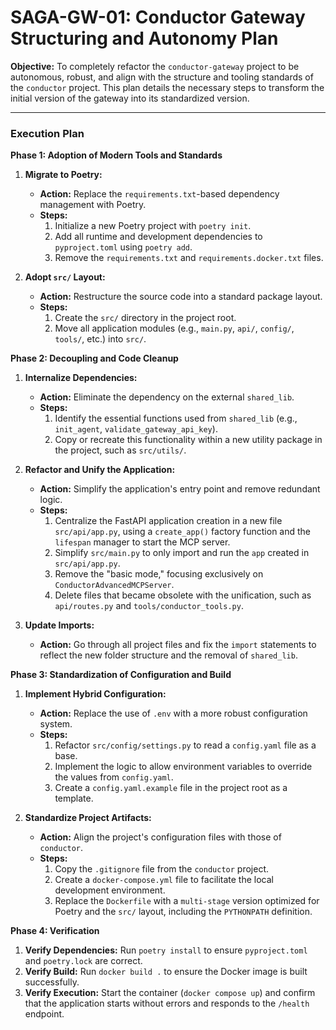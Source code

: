 # SAGA-GW-01: Conductor Gateway Structuring and Autonomy Plan

**Objective:** To completely refactor the `conductor-gateway` project to be autonomous, robust, and align with the structure and tooling standards of the `conductor` project. This plan details the necessary steps to transform the initial version of the gateway into its standardized version.

---

### **Execution Plan**

**Phase 1: Adoption of Modern Tools and Standards**

1.  **Migrate to Poetry:**
    *   **Action:** Replace the `requirements.txt`-based dependency management with Poetry.
    *   **Steps:**
        1.  Initialize a new Poetry project with `poetry init`.
        2.  Add all runtime and development dependencies to `pyproject.toml` using `poetry add`.
        3.  Remove the `requirements.txt` and `requirements.docker.txt` files.

2.  **Adopt `src/` Layout:**
    *   **Action:** Restructure the source code into a standard package layout.
    *   **Steps:**
        1.  Create the `src/` directory in the project root.
        2.  Move all application modules (e.g., `main.py`, `api/`, `config/`, `tools/`, etc.) into `src/`.

**Phase 2: Decoupling and Code Cleanup**

1.  **Internalize Dependencies:**
    *   **Action:** Eliminate the dependency on the external `shared_lib`.
    *   **Steps:**
        1.  Identify the essential functions used from `shared_lib` (e.g., `init_agent`, `validate_gateway_api_key`).
        2.  Copy or recreate this functionality within a new utility package in the project, such as `src/utils/`.

2.  **Refactor and Unify the Application:**
    *   **Action:** Simplify the application's entry point and remove redundant logic.
    *   **Steps:**
        1.  Centralize the FastAPI application creation in a new file `src/api/app.py`, using a `create_app()` factory function and the `lifespan` manager to start the MCP server.
        2.  Simplify `src/main.py` to only import and run the `app` created in `src/api/app.py`.
        3.  Remove the "basic mode," focusing exclusively on `ConductorAdvancedMCPServer`.
        4.  Delete files that became obsolete with the unification, such as `api/routes.py` and `tools/conductor_tools.py`.

3.  **Update Imports:**
    *   **Action:** Go through all project files and fix the `import` statements to reflect the new folder structure and the removal of `shared_lib`.

**Phase 3: Standardization of Configuration and Build**

1.  **Implement Hybrid Configuration:**
    *   **Action:** Replace the use of `.env` with a more robust configuration system.
    *   **Steps:**
        1.  Refactor `src/config/settings.py` to read a `config.yaml` file as a base.
        2.  Implement the logic to allow environment variables to override the values from `config.yaml`.
        3.  Create a `config.yaml.example` file in the project root as a template.

2.  **Standardize Project Artifacts:**
    *   **Action:** Align the project's configuration files with those of `conductor`.
    *   **Steps:**
        1.  Copy the `.gitignore` file from the `conductor` project.
        2.  Create a `docker-compose.yml` file to facilitate the local development environment.
        3.  Replace the `Dockerfile` with a `multi-stage` version optimized for Poetry and the `src/` layout, including the `PYTHONPATH` definition.

**Phase 4: Verification**

1.  **Verify Dependencies:** Run `poetry install` to ensure `pyproject.toml` and `poetry.lock` are correct.
2.  **Verify Build:** Run `docker build .` to ensure the Docker image is built successfully.
3.  **Verify Execution:** Start the container (`docker compose up`) and confirm that the application starts without errors and responds to the `/health` endpoint.